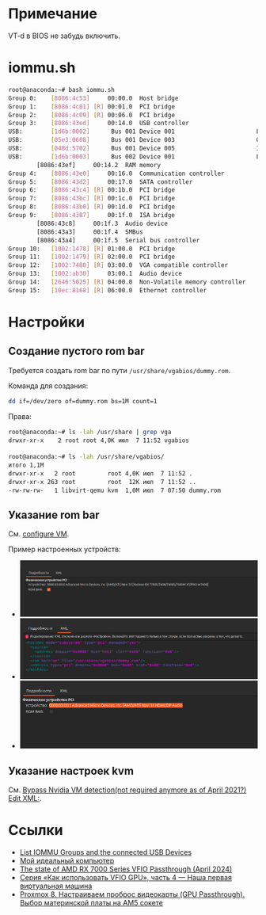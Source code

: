 # Примечание
VT-d в BIOS не забудь включить.

# iommu.sh
```sh
root@anaconda:~# bash iommu.sh
Group 0:	[8086:4c53]     00:00.0  Host bridge                              Device 4c53
Group 1:	[8086:4c01] [R] 00:01.0  PCI bridge                               Device 4c01
Group 2:	[8086:4c09] [R] 00:06.0  PCI bridge                               Device 4c09
Group 3:	[8086:43ed]     00:14.0  USB controller                           Tiger Lake-H USB 3.2 Gen 2x1 xHCI Host Controller
USB:		[1d6b:0002]		 Bus 001 Device 001                       Linux Foundation 2.0 root hub
USB:		[05e3:0608]		 Bus 001 Device 003                       Genesys Logic, Inc. Hub
USB:		[048d:5702]		 Bus 001 Device 005                       Integrated Technology Express, Inc. RGB LED Controller
USB:		[1d6b:0003]		 Bus 002 Device 001                       Linux Foundation 3.0 root hub
		[8086:43ef]     00:14.2  RAM memory                               Tiger Lake-H Shared SRAM
Group 4:	[8086:43e0]     00:16.0  Communication controller                 Tiger Lake-H Management Engine Interface
Group 5:	[8086:43d2]     00:17.0  SATA controller                          Device 43d2
Group 6:	[8086:43c4] [R] 00:1b.0  PCI bridge                               Device 43c4
Group 7:	[8086:43bc] [R] 00:1c.0  PCI bridge                               Tiger Lake-H PCI Express Root Port #5
Group 8:	[8086:43b0] [R] 00:1d.0  PCI bridge                               Tiger Lake-H PCI Express Root Port #9
Group 9:	[8086:4387]     00:1f.0  ISA bridge                               B560 LPC/eSPI Controller
		[8086:43c8]     00:1f.3  Audio device                             Tiger Lake-H HD Audio Controller
		[8086:43a3]     00:1f.4  SMBus                                    Tiger Lake-H SMBus Controller
		[8086:43a4]     00:1f.5  Serial bus controller                    Tiger Lake-H SPI Controller
Group 10:	[1002:1478] [R] 01:00.0  PCI bridge                               Navi 10 XL Upstream Port of PCI Express Switch
Group 11:	[1002:1479] [R] 02:00.0  PCI bridge                               Navi 10 XL Downstream Port of PCI Express Switch
Group 12:	[1002:7480] [R] 03:00.0  VGA compatible controller                Navi 33 [Radeon RX 7700S/7600/7600S/7600M XT/PRO W7600]
Group 13:	[1002:ab30]     03:00.1  Audio device                             Navi 31 HDMI/DP Audio
Group 14:	[2646:5025] [R] 04:00.0  Non-Volatile memory controller           Device 5025
Group 15:	[10ec:8168] [R] 06:00.0  Ethernet controller                      RTL8111/8168/8211/8411 PCI Express Gigabit Ethernet Controller
```

# Настройки
## Создание пустого rom bar
Требуется создать rom bar по пути `/usr/share/vgabios/dummy.rom`.

Команда для создания:
```sh
dd if=/dev/zero of=dummy.rom bs=1M count=1
```

Права:
```sh
root@anaconda:~# ls -lah /usr/share | grep vga
drwxr-xr-x    2 root root 4,0K июл  7 11:52 vgabios

root@anaconda:~# ls -lah /usr/share/vgabios/
итого 1,1M
drwxr-xr-x   2 root         root 4,0K июл  7 11:52 .
drwxr-xr-x 263 root         root  12K июл  7 11:52 ..
-rw-rw-rw-   1 libvirt-qemu kvm  1,0M июл  7 07:50 dummy.rom
```

## Указание rom bar
См. [configure VM](https://github.com/ledisthebest/LEDs-single-gpu-passthrough/blob/main/VFIO/Setting%20up%20Passthrough.md).

Пример настроенных устройств:
* ![0](./img/iommu/pci_0.jpg)
* ![1](./img/iommu/pci_1.jpg)
* ![2](./img/iommu/pci_2.jpg)

## Указание настроек kvm
См. [Bypass Nvidia VM detection(not required anymore as of April 2021?) Edit XML:](https://github.com/ledisthebest/LEDs-single-gpu-passthrough/blob/main/VFIO/Setting%20up%20Passthrough.md).

# Ссылки
* [List IOMMU Groups and the connected USB Devices ](https://gist.github.com/r15ch13/ba2d738985fce8990a4e9f32d07c6ada)
* [Мой идеальный компьютер](https://habr.com/ru/articles/921160/)
* [The state of AMD RX 7000 Series VFIO Passthrough (April 2024)](https://forum.level1techs.com/t/the-state-of-amd-rx-7000-series-vfio-passthrough-april-2024/210242)
* [Серия «Как использовать VFIO GPU», часть 4 — Наша первая виртуальная машина](https://vfio.blogspot.com/2015/05/vfio-gpu-how-to-series-part-4-our-first.html)
* [Proxmox 8. Настраиваем проброс видеокарты (GPU Passthrough). Выбор материнской платы на AM5 сокете](https://habr.com/ru/articles/794568/)
